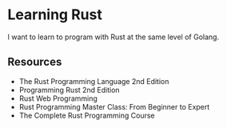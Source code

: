 # Learning Rust

I want to learn to program with Rust at the same level of Golang.

## Resources

- The Rust Programming Language 2nd Edition
- Programming Rust 2nd Edition
- Rust Web Programming
- Rust Programming Master Class: From Beginner to Expert
- The Complete Rust Programming Course
